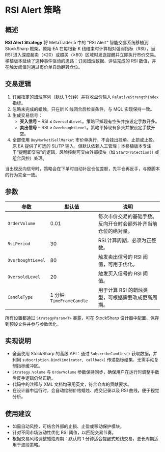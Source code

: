 # RSI Alert 策略

## 概述
**RSI Alert Strategy** 将 MetaTrader 5 中的 "RSI Alert" 智能交易系统移植到 StockSharp 框架。原始 EA 在每根新 K 线结束时计算相对强弱指标（RSI），当 RSI 进入深度超卖（≤20）或超买（≥80）区域时发送提醒并立即执行市价交易。移植版本延续了这种事件驱动的思路：订阅蜡烛数据、评估完成的 RSI 数值，并在触发阈值时通过市价单自动翻转仓位。

## 交易逻辑
1. 订阅指定的蜡烛序列（默认 1 分钟）并将收盘价输入 `RelativeStrengthIndex` 指标。
2. 忽略未完成的蜡烛，只在新 K 线闭合后检查条件，与 MQL 实现保持一致。
3. 生成交易信号：
   - **买入信号** – RSI ≤ `OversoldLevel`。策略平掉现有空头并按设定手数开多。
   - **卖出信号** – RSI ≥ `OverboughtLevel`。策略平掉现有多头并按设定手数开空。
4. 全部使用 `BuyMarket`/`SellMarket` 市价单执行，不会挂出挂单、止损或止盈。原 EA 提供了可选的 SL/TP 输入，但默认依赖人工管理；本移植版本专注于“提醒即交易”的逻辑，风险控制可交由外部模块（如 `StartProtection()` 或组合风控）处理。

当出现反向信号时，策略会在下单时自动补足仓位差额，先平仓再反手，与原脚本的行为完全一致。

## 参数
| 参数 | 默认值 | 说明 |
|------|--------|------|
| `OrderVolume` | 0.01 | 每次市价交易的基础手数。反向开仓时会额外补齐当前仓位的绝对量。 |
| `RsiPeriod` | 30 | RSI 计算周期，必须为正整数。 |
| `OverboughtLevel` | 80 | 触发卖出信号的 RSI 阈值，可用于优化。 |
| `OversoldLevel` | 20 | 触发买入信号的 RSI 阈值。 |
| `CandleType` | 1 分钟 `TimeFrameCandle` | 用于计算 RSI 的蜡烛类型，可根据需要改成更高周期。 |

所有设置都通过 `StrategyParam<T>` 暴露，可在 StockSharp 设计器中配置、保存到预设文件并参与参数优化。

## 实现说明
- 全面使用 StockSharp 的高级 API：通过 `SubscribeCandles()` 获取数据，并利用 `subscription.Bind(indicator, callback)` 传递指标结果，无需手动复制指标缓冲区。
- `Strategy.Volume` 与 `OrderVolume` 参数保持同步，确保用户在运行时调整手数后反手逻辑仍然正确。
- 代码中的注释与 XML 文档均采用英文，符合仓库的贡献要求。
- 在设计器中运行时，会自动绘制价格蜡烛、成交记录以及 RSI 曲线，便于视觉分析。

## 使用建议
- 如需自动风控，可结合外部的止损、止盈或移动保护模块。
- 针对不同市场波动性优化 RSI 阈值，以匹配交易节奏。
- 根据交易风格调整蜡烛周期：默认的 1 分钟适合提醒式短线交易，更长周期适用于波段策略。
